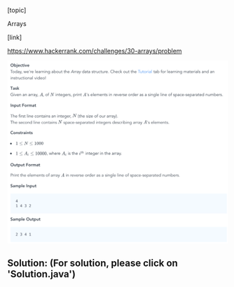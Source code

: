 [topic]

Arrays

[link]

https://www.hackerrank.com/challenges/30-arrays/problem


![Alt text](../../../../../../resources/thirty.days.of.code/question-7.png?raw=true "Title")


## Solution: (For solution, please click on 'Solution.java')
